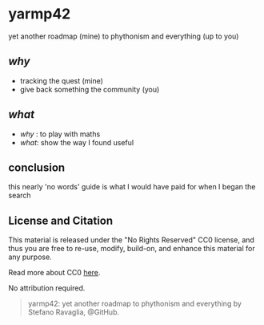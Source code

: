 # **yarmp42**
yet another roadmap (mine) to phythonism and everything (up to you)

## ***why***
- tracking the quest (mine)
- give back something the community (you)

## ***what***
- *why* : to play with maths
- *what*: show the way I found useful

## conclusion
this nearly 'no words' guide is what I would have paid for when I began the search

## License and Citation
This material is released under the "No Rights Reserved" CC0
license, and thus you are free to re-use, modify, build-on, and enhance this material for any purpose.

Read more about CC0 [here](https://creativecommons.org/share-your-work/public-domain/cc0/).

No attribution required.

> yarmp42: yet another roadmap to phythonism and everything by Stefano Ravaglia, @GitHub.